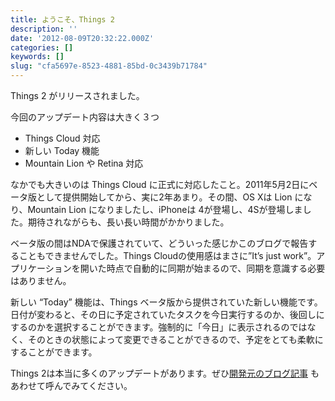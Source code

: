 ```yaml
---
title: ようこそ、Things 2
description: ''
date: '2012-08-09T20:32:22.000Z'
categories: []
keywords: []
slug: "cfa5697e-8523-4881-85bd-0c3439b71784"
---
```

Things 2 がリリースされました。

今回のアップデート内容は大きく３つ

*   Things Cloud 対応
*   新しい Today 機能
*   Mountain Lion や Retina 対応

なかでも大きいのは Things Cloud に正式に対応したこと。2011年5月2日にベータ版として提供開始してから、実に2年あまり。その間、OS Xは Lion になり、Mountain Lion になりましたし、iPhoneは 4が登場し、4Sが登場しました。期待されながらも、長い長い時間がかかりました。  
  
ベータ版の間はNDAで保護されていて、どういった感じかこのブログで報告することもできませんでした。Things Cloudの使用感はまさに”It’s just work”。アプリケーションを開いた時点で自動的に同期が始まるので、同期を意識する必要はありません。

新しい “Today” 機能は、Things ベータ版から提供されていた新しい機能です。日付が変わると、その日に予定されていたタスクを今日実行するのか、後回しにするのかを選択することができます。強制的に「今日」に表示されるのではなく、そのときの状態によって変更できることができるので、予定をとても柔軟にすることができます。

Things 2は本当に多くのアップデートがあります。ぜひ[開発元のブログ記事](http://culturedcode.com/things/blog/2012/08/things-2-0-and-things-cloud-available.html) もあわせて呼んでみてください。